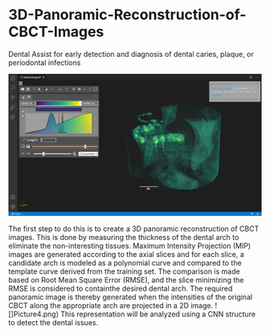 # 3D-Panoramic-Reconstruction-of-CBCT-Images
Dental Assist for early detection and diagnosis of dental caries, plaque, or periodontal infections

![](rec.png)

The first step to do this is to create a 3D panoramic reconstruction of
CBCT images.
This is done by measuring the thickness of the dental arch to eliminate the
non-interesting tissues.
Maximum Intensity Projection (MIP) images are generated according to the axial slices and for each slice, 
a candidate arch is modeled as a polynomial curve and compared to the template curve derived from the training set.
The comparison is made based on Root Mean Square Error (RMSE), 
and the slice minimizing the RMSE is considered to containthe desired dental arch.
The required panoramic image is thereby generated when the intensities of the original CBCT along the appropriate arch are projected in a 2D image.
![]Picture4.png)
This representation will be analyzed using a CNN structure to detect the dental issues.

